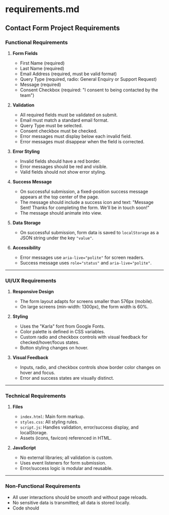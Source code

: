 # requirements.md

## Contact Form Project Requirements

### Functional Requirements

1. **Form Fields**

   - First Name (required)
   - Last Name (required)
   - Email Address (required, must be valid format)
   - Query Type (required, radio: General Enquiry or Support Request)
   - Message (required)
   - Consent Checkbox (required: "I consent to being contacted by the team")

2. **Validation**

   - All required fields must be validated on submit.
   - Email must match a standard email format.
   - Query Type must be selected.
   - Consent checkbox must be checked.
   - Error messages must display below each invalid field.
   - Error messages must disappear when the field is corrected.

3. **Error Styling**

   - Invalid fields should have a red border.
   - Error messages should be red and visible.
   - Valid fields should not show error styling.

4. **Success Message**

   - On successful submission, a fixed-position success message appears at the top center of the page.
   - The message should include a success icon and text: "Message Sent! Thanks for completing the form. We'll be in touch soon!"
   - The message should animate into view.

5. **Data Storage**

   - On successful submission, form data is saved to `localStorage` as a JSON string under the key `"value"`.

6. **Accessibility**
   - Error messages use `aria-live="polite"` for screen readers.
   - Success message uses `role="status"` and `aria-live="polite"`.

---

### UI/UX Requirements

1. **Responsive Design**

   - The form layout adapts for screens smaller than 576px (mobile).
   - On large screens (min-width: 1300px), the form width is 60%.

2. **Styling**

   - Uses the "Karla" font from Google Fonts.
   - Color palette is defined in CSS variables.
   - Custom radio and checkbox controls with visual feedback for checked/hover/focus states.
   - Button styling changes on hover.

3. **Visual Feedback**
   - Inputs, radio, and checkbox controls show border color changes on hover and focus.
   - Error and success states are visually distinct.

---

### Technical Requirements

1. **Files**

   - `index.html`: Main form markup.
   - `styles.css`: All styling rules.
   - `script.js`: Handles validation, error/success display, and localStorage.
   - Assets (icons, favicon) referenced in HTML.

2. **JavaScript**
   - No external libraries; all validation is custom.
   - Uses event listeners for form submission.
   - Error/success logic is modular and reusable.

---

### Non-Functional Requirements

- All user interactions should be smooth and without page reloads.
- No sensitive data is transmitted; all data is stored locally.
- Code should
